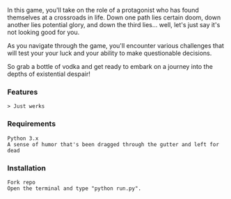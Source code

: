 

In this game, you'll take on the role of a protagonist who has found themselves at a crossroads in life. Down one path lies certain doom, down another lies potential glory, and down the third lies... well, let's just say it's not looking good for you.

As you navigate through the game, you'll encounter various challenges that will test your  your luck and your ability to make questionable decisions. 

So grab a bottle of vodka and get ready to embark on a journey into the depths of existential despair!

### Features

    > Just werks

### Requirements

    Python 3.x
    A sense of humor that's been dragged through the gutter and left for dead

### Installation

    Fork repo
    Open the terminal and type "python run.py".
  

